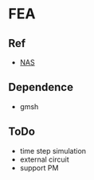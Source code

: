 # FEA
## Ref
- [NAS](https://help.autodesk.com/view/NSTRN/2017/ENU/?guid=GUID-CCA11D25-0145-42A1-94DC-52226AC8FCD6)


## Dependence
- gmsh

## ToDo
- time step simulation
- external circuit
- support PM

